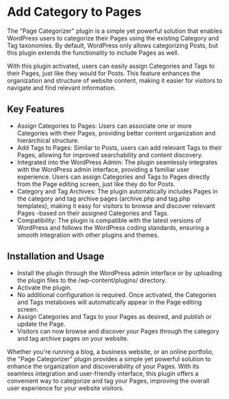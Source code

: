 # Add Category to Pages

The "Page Categorizer" plugin is a simple yet powerful solution that enables WordPress users to categorize their Pages using the existing Category and Tag taxonomies. By default, WordPress only allows categorizing Posts, but this plugin extends the functionality to include Pages as well.

With this plugin activated, users can easily assign Categories and Tags to their Pages, just like they would for Posts. This feature enhances the organization and structure of website content, making it easier for visitors to navigate and find relevant information.

## Key Features

- Assign Categories to Pages: Users can associate one or more Categories with their Pages, providing better content organization and hierarchical structure.
- Add Tags to Pages: Similar to Posts, users can add relevant Tags to their Pages, allowing for improved searchability and content discovery.
- Integrated into the WordPress Admin: The plugin seamlessly integrates with the WordPress admin interface, providing a familiar user experience. Users can assign Categories and Tags to Pages directly from the Page editing screen, just like they do for Posts.
- Category and Tag Archives: The plugin automatically includes Pages in the category and tag archive pages (archive.php and tag.php templates), making it easy for visitors to browse and discover relevant Pages -based on their assigned Categories and Tags.
- Compatibility: The plugin is compatible with the latest versions of WordPress and follows the WordPress coding standards, ensuring a smooth integration with other plugins and themes.

## Installation and Usage

- Install the plugin through the WordPress admin interface or by uploading the plugin files to the /wp-content/plugins/ directory.
- Activate the plugin.
- No additional configuration is required. Once activated, the Categories and Tags metaboxes will automatically appear in the Page editing screen.
- Assign Categories and Tags to your Pages as desired, and publish or update the Page.
- Visitors can now browse and discover your Pages through the category and tag archive pages on your website.

Whether you're running a blog, a business website, or an online portfolio, the "Page Categorizer" plugin provides a simple yet powerful solution to enhance the organization and discoverability of your Pages. With its seamless integration and user-friendly interface, this plugin offers a convenient way to categorize and tag your Pages, improving the overall user experience for your website visitors.
